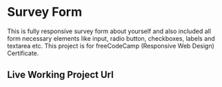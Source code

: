 # Survey Form

This is fully responsive survey form about yourself and also included all form necessary elements like input, radio button, checkboxes, labels and textarea etc. This project is for freeCodeCamp (Responsive Web Design) Certificate.

## Live Working Project Url

